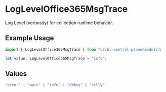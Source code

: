 # LogLevelOffice365MsgTrace

Log Level (verbosity) for collection runtime behavior.

## Example Usage

```typescript
import { LogLevelOffice365MsgTrace } from "cribl-control-plane/models/operations";

let value: LogLevelOffice365MsgTrace = "info";
```

## Values

```typescript
"error" | "warn" | "info" | "debug" | "silly"
```